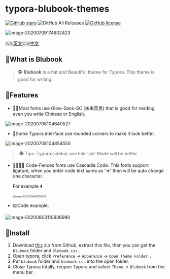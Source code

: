 # typora-blubook-themes

[![GitHub stars](https://img.shields.io/github/stars/FishionYu/typora-blubook-theme?style=flat-square)](https://github.com/FishionYu/typora-blubook-theme/stargazers)  ![GitHub All Releases](https://img.shields.io/github/downloads/FishionYu/typora-blubook-theme/total?color=%23c060a1&style=flat-square)  [![GitHub license](https://img.shields.io/github/license/FishionYu/typora-blubook-theme?style=flat-square)](https://github.com/FishionYu/typora-blubook-theme/blob/master/LICENSE)

![image-20200709174602423](https://cdn.jsdelivr.net/gh/FishionYu/Rayyu-sPic@master/img/image-20200709174602423.png)

:gb:[英文](https://github.com/FishionYu/typora-blubook-theme):cn:[中文](https://github.com/FishionYu/typora-blubook-theme/blob/master/README2.md)

## 📘What is Blubook

> 🕵️ **Blubook** is a flat and Beautiful theme for Typora. This theme is good for writing. 

## 🌠Features

- 📝📖Most fonts use Glow-Sans-SC (未来荧黑) that is good for reading even you write Chinese or English.

![image-20200708104640527](https://cdn.jsdelivr.net/gh/FishionYu/Rayyu-sPic@master/img/image-20200708104640527.png)

- 🎨Some Typora interface use rounded corners to make it look better.

![image-20200708104854550](https://cdn.jsdelivr.net/gh/FishionYu/Rayyu-sPic@master/img/image-20200708104854550.png)

> ​	🕵️ Tips: Typora sidebar use File-List-Mode will be better.

- 👨‍💻‍👩‍💻 Code-Fences fonts use Cascadia Code. This fonts support ligature, when you enter code text same as  '=>'  then will be auto change one character.

   For example ⬇️

   <img src="https://cdn.jsdelivr.net/gh/FishionYu/Rayyu-sPic@master/img/image-20200708094758539.png" alt="image-20200708094758539" style="zoom:50%;" />


- ⌨️Code example.

![image-20200803110936990](https://cdn.jsdelivr.net/gh/FishionYu/Rayyu-sPic@master/img/image-20200803110936990.png)

## 🔨Install

1. Download [this](https://github.com/FishionYu/typora-blubook-theme/releases/latest) zip from Github, extract this file, then you can get the `blubook` folder and `blubook.css` .
2. Open typora, click `Preference` → `Apperance` → `Open Theme Folder `.
3. Put `blubook` folder and `blubook.css` into the open folder.
4. Close Typora totally, reopen Typora and select `Theme` → `Blubook` from the menu bar.

